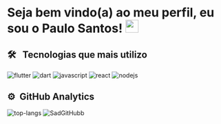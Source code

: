 <h1> Seja bem vindo(a) ao meu perfil, eu sou o Paulo Santos! <img src="https://raw.githubusercontent.com/kaueMarques/kaueMarques/master/hi.gif" width="30px"></h1>

## 🛠 &nbsp; Tecnologias que mais utilizo

<img align="center" alt="flutter"
     src="https://img.shields.io/badge/Flutter-61bde8?style=for-the-badge&logo=flutter&logoColor=237acc">
     <img align="center" alt="dart"
     src="https://img.shields.io/badge/Dart-38738f?style=for-the-badge&logo=dart&logoColor=61bde8">
     <img align="center" alt="javascript"
     src="https://img.shields.io/badge/JavaScript-e3e039?style=for-the-badge&logo=javascript&logoColor=black">
     <img align="center" alt="react"
     src="https://img.shields.io/badge/React-20232A?style=for-the-badge&logo=react&logoColor=61DAFB">
     <img align="center" alt="nodejs"
     src="https://img.shields.io/badge/Node.js-43853D?style=for-the-badge&logo=node.js&logoColor=white">
     

## ⚙ &nbsp;GitHub Analytics
![top-langs]( https://github-readme-stats.vercel.app/api/top-langs?username=SadGitHubb&show_icons=true&theme=dark) <img src="https://github-readme-stats.vercel.app/api?username=SadGitHubb&show_icons=true&theme=dark" alt="SadGitHubb">
</p>  


